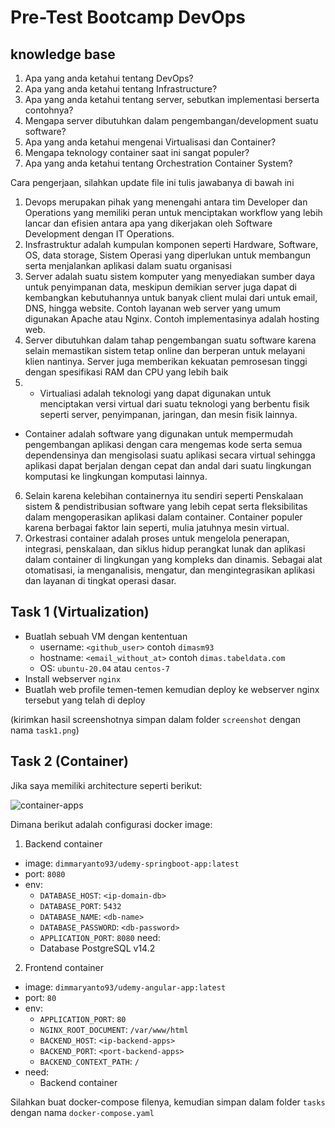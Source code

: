 # Pre-Test Bootcamp DevOps

## knowledge base

1. Apa yang anda ketahui tentang DevOps?
2. Apa yang anda ketahui tentang Infrastructure?
3. Apa yang anda ketahui tentang server, sebutkan implementasi berserta contohnya?
4. Mengapa server dibutuhkan dalam pengembangan/development suatu software?
5. Apa yang anda ketahui mengenai Virtualisasi dan Container?
6. Mengapa teknology container saat ini sangat populer?
7. Apa yang anda ketahui tentang Orchestration Container System?

Cara pengerjaan, silahkan update file ini tulis jawabanya di bawah ini
1. Devops merupakan pihak yang menengahi antara tim Developer dan Operations yang memiliki peran untuk menciptakan workflow yang lebih lancar dan efisien antara apa yang dikerjakan oleh Software Development dengan IT Operations.
2. Insfrastruktur adalah kumpulan komponen seperti Hardware, Software, OS, data storage, Sistem Operasi yang diperlukan untuk membangun serta menjalankan aplikasi dalam suatu organisasi
3. Server adalah suatu sistem komputer yang menyediakan sumber daya untuk penyimpanan data, meskipun demikian server juga dapat di kembangkan kebutuhannya untuk banyak client mulai dari untuk email, DNS, hingga website. Contoh layanan web server yang umum digunakan Apache atau Nginx. Contoh implementasinya adalah hosting web.
4. Server dibutuhkan dalam tahap pengembangan suatu software karena selain memastikan sistem tetap online dan berperan untuk melayani klien nantinya. Server juga memberikan kekuatan pemrosesan tinggi dengan spesifikasi RAM dan CPU yang lebih baik
5. - Virtualiasi adalah teknologi yang dapat digunakan untuk menciptakan versi virtual dari suatu teknologi yang berbentu fisik seperti server, penyimpanan, jaringan, dan mesin fisik lainnya.
- Container adalah software yang digunakan untuk mempermudah pengembangan aplikasi dengan cara mengemas kode serta semua dependensinya dan mengisolasi suatu aplikasi secara virtual sehingga aplikasi dapat berjalan dengan cepat dan andal dari suatu lingkungan komputasi ke lingkungan komputasi lainnya.
6. Selain karena kelebihan containernya itu sendiri seperti Penskalaan sistem & pendistribusian software yang lebih cepat serta fleksibilitas dalam mengoperasikan aplikasi dalam container. Container populer karena berbagai faktor lain seperti, mulia jatuhnya mesin virtual.
7. Orkestrasi container adalah proses untuk mengelola penerapan, integrasi, penskalaan, dan siklus hidup perangkat lunak dan aplikasi dalam container di lingkungan yang kompleks dan dinamis. Sebagai alat otomatisasi, ia menganalisis, mengatur, dan mengintegrasikan aplikasi dan layanan di tingkat operasi dasar.

## Task 1 (Virtualization)

- Buatlah sebuah VM dengan kententuan
  - username: `<github_user>` contoh `dimasm93`
  - hostname: `<email_without_at>` contoh `dimas.tabeldata.com`
  - OS: `ubuntu-20.04` atau `centos-7`
- Install webserver `nginx`
- Buatlah web profile temen-temen kemudian deploy ke webserver nginx tersebut yang telah di deploy
  
(kirimkan hasil screenshotnya simpan dalam folder `screenshot` dengan nama `task1.png`)

## Task 2 (Container)

Jika saya memiliki architecture seperti berikut:

![container-apps](docs/images/01-container.png)

Dimana berikut adalah configurasi docker image:

1. Backend container
  - image: `dimmaryanto93/udemy-springboot-app:latest`
  - port: `8080`
  - env: 
    - `DATABASE_HOST`: `<ip-domain-db>`
    - `DATABASE_PORT`: `5432` 
    - `DATABASE_NAME`: `<db-name>`
    - `DATABASE_PASSWORD`: `<db-password>`
    - `APPLICATION_PORT`: `8080`
  need:
    - Database PostgreSQL v14.2
2. Frontend container
  - image: `dimmaryanto93/udemy-angular-app:latest`
  - port: `80`
  - env:
    - `APPLICATION_PORT`: `80`
    - `NGINX_ROOT_DOCUMENT`: `/var/www/html`
    - `BACKEND_HOST`: `<ip-backend-apps>`
    - `BACKEND_PORT`: `<port-backend-apps>`
    - `BACKEND_CONTEXT_PATH`: `/`
  - need:
    - Backend container

Silahkan buat docker-compose filenya, kemudian simpan dalam folder `tasks` dengan nama `docker-compose.yaml`

